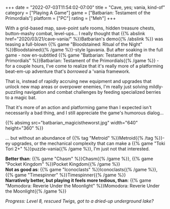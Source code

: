 +++
date = "2022-07-03T11:54:02-07:00"
title = "Cave, yes; vania, kind-of"
category = ["Playing A Game"]
game = ["Batbarian: Testament of the Primordials"]
platform = ["PC"]
rating = ["Meh"]
+++

With a grid-based map, save-point safe rooms, hidden treasure chests, button-mashy combat, level-ups... I really thought that {{% abslink href="2020/03/21/cave-vania/" %}}Batbarian's demo{{% /abslink %}} was teasing a full-blown {{% game "Bloodstained: Ritual of the Night" %}}Bloodstained{{% /game %}}-style Igavania.  But after soaking in the full game - now en-subtitled {{% game "Batbarian: Testament of the Primordials" %}}Batbarian: Testament of the Primordials{{% /game %}} - for a couple hours, I've come to realize that it's really more of a platforming beat-em-up adventure that's <i>borrowed</i> a 'vania framework.

That is, instead of rapidly accruing new equipment and upgrades that unlock new map areas or overpower enemies, I'm really just solving mildly-puzzling navigation and combat challenges by feeding specialized berries to a magic bat.

That it's more of an action and platforming game than I expected isn't necessarily a bad thing, and I still appreciate the game's humorous dialog...

{{% absimg src="batbarian_magicistheworst.jpg" width="640" height="360" %}}

... but without an abundance of {{% tag "Metroid" %}}Metroid{{% /tag %}}-ey upgrades, or the mechanical complexity that can make a {{% game "Toki Tori 2+" %}}puzzle-vania{{% /game %}}, I'm just not that interested.

<b>Better than</b>: {{% game "Chasm" %}}Chasm{{% /game %}}, {{% game "Pocket Kingdom" %}}Pocket Kingdom{{% /game %}}  
<b>Not as good as</b>: {{% game "Iconoclasts" %}}Iconoclasts{{% /game %}}, {{% game "Timespinner" %}}Timespinner{{% /game %}}  
<b>Narratively better, but playing it feels more tedious, than</b>: {{% game "Momodora: Reverie Under the Moonlight" %}}Momodora: Reverie Under the Moonlight{{% /game %}}

<i>Progress: Level 8, rescued Twigs, got to a dried-up underground lake?</i>
